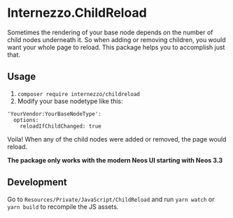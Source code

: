 # Internezzo.ChildReload

Sometimes the rendering of your base node depends on the number of child nodes underneath it. So when adding or removing children, you would want your whole page to reload. This package helps you to accomplish just that.

## Usage

1. `composer require internezzo/childreload`
2. Modify your base nodetype like this:

```
'YourVendor:YourBaseNodeType':
  options:
    reloadIfChildChanged: true
```

Voila! When any of the child nodes were added or removed, the page would reload.

**The package only works with the modern Neos UI starting with Neos 3.3**

## Development

Go to `Resources/Private/JavaScript/ChildReload` and run `yarn watch` or `yarn build` to recompile the JS assets.

